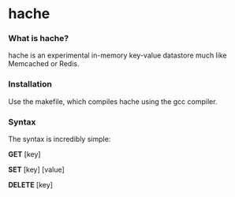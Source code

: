 # hache

### What is hache?

hache is an experimental in-memory key-value datastore much like Memcached or Redis.

### Installation

Use the makefile, which compiles hache using the gcc compiler. 

### Syntax

The syntax is incredibly simple:

**GET** [key]

**SET** [key] [value]

**DELETE** [key]
